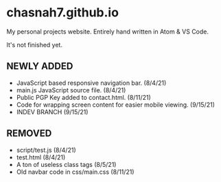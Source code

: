 # chasnah7.github.io

My personal projects website.
Entirely hand written in Atom & VS Code.

It's not finished yet.

## NEWLY ADDED

- JavaScript based responsive navigation bar. (8/4/21)
- main.js JavaScript source file. (8/4/21)
- Public PGP Key added to contact.html. (8/11/21)
- Code for wrapping screen content for easier mobile viewing. (9/15/21)
- INDEV BRANCH (9/15/21)

## REMOVED

- script/test.js (8/4/21)
- test.html (8/4/21)
- A ton of useless class tags (8/5/21)
- Old navbar code in css/main.css (8/11/21)
